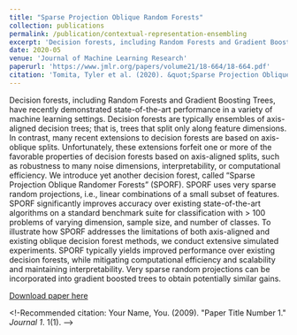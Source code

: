 ```yaml
---
title: "Sparse Projection Oblique Random Forests"
collection: publications
permalink: /publication/contextual-representation-ensembling
excerpt: 'Decision forests, including Random Forests and Gradient Boosting Trees, have recently demonstrated state-of-the-art performance in a variety of machine learning settings. Decision forests are typically ensembles of axis-aligned decision trees; that is, trees that split only along feature dimensions. In contrast, many recent extensions to decision forests are based on axis-oblique splits. Unfortunately, these extensions forfeit one or more of the favorable properties of decision forests based on axis-aligned splits, such as robustness to many noise dimensions, interpretability, or computational efficiency. We introduce yet another decision forest, called “Sparse Projection Oblique Randomer Forests” (SPORF). SPORF uses very sparse random projections, i.e., linear combinations of a small subset of features. SPORF significantly improves accuracy over existing state-of-the-art algorithms on a standard benchmark suite for classification with > 100 problems of varying dimension, sample size, and number of classes. To illustrate how SPORF addresses the limitations of both axis-aligned and existing oblique decision forest methods, we conduct extensive simulated experiments. SPORF typically yields improved performance over existing decision forests, while mitigating computational efficiency and scalability and maintaining interpretability. Very sparse random projections can be incorporated into gradient boosted trees to obtain potentially similar gains.'
date: 2020-05
venue: 'Journal of Machine Learning Research'
paperurl: 'https://www.jmlr.org/papers/volume21/18-664/18-664.pdf'
citation: 'Tomita, Tyler et al. (2020). &quot;Sparse Projection Oblique Randomer Forests.&quot; <i>Journal of Machine Learning Research</i>. 1(1).'
---
```

Decision forests, including Random Forests and Gradient Boosting Trees, have recently demonstrated state-of-the-art performance in a variety of machine learning settings. Decision forests are typically ensembles of axis-aligned decision trees; that is, trees that split only along feature dimensions. In contrast, many recent extensions to decision forests are based on axis-oblique splits. Unfortunately, these extensions forfeit one or more of the favorable properties of decision forests based on axis-aligned splits, such as robustness to many noise dimensions, interpretability, or computational efficiency. We introduce yet another decision forest, called “Sparse Projection Oblique Randomer Forests” (SPORF). SPORF uses very sparse random projections, i.e., linear combinations of a small subset of features. SPORF significantly improves accuracy over existing state-of-the-art algorithms on a standard benchmark suite for classification with > 100 problems of varying dimension, sample size, and number of classes. To illustrate how SPORF addresses the limitations of both axis-aligned and existing oblique decision forest methods, we conduct extensive simulated experiments. SPORF typically yields improved performance over existing decision forests, while mitigating computational efficiency and scalability and maintaining interpretability. Very sparse random projections can be incorporated into gradient boosted trees to obtain potentially similar gains.

[Download paper here](https://www.jmlr.org/papers/volume21/18-664/18-664.pdf)

<!-Recommended citation: Your Name, You. (2009). "Paper Title Number 1." <i>Journal 1</i>. 1(1). -->
